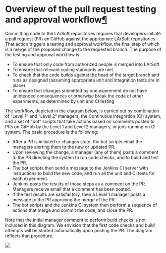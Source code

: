 Overview of the pull request testing and approval workflow[¶](#Overview-of-the-pull-request-testing-and-approval-workflow)
==========================================================================================================================

Committing code to the LArSoft repositories requires that developers initiate a pull request (PR) on GitHub against the appropriate LArSoft repositories. That action triggers a testing and approval workflow, the final step of which is a merge of the proposed change to the requested branch. The purpose of the testing and approval workflow is:

-   To ensure that only code from authorized people is merged into LArSoft
-   To ensure that relevant coding standards are met
-   To check that the code builds against the head of the target branch and runs as designed (assuming appropriate unit and integration tests are in place)
-   To ensure that changes submitted by one experiment do not have unintended consequences or otherwise break the code of other experiments, as determined by unit and CI testing

The workflow, depicted in the diagram below, is carried out by combination of “Level 1” and “Level 2” managers, the Continuous Integration (CI) system, and a set of “bot” scripts that take actions based on comments posted to PRs on GitHub by the Level 1 and Level 2 managers, or jobs running on CI system. The basic procedure is the following:

-   After a PR is initiated or changes state, the bot scripts email the managers alerting them to the new or updated PR.
-   Upon reviewing the change, a manager (any of them) posts a comment to the PR directing the system to run code checks, and to build and test the PR.
-   The bot scripts then send a message to the Jenkins CI server with instructions to build the new code, and run all the unit and CI tests for each experiment.
-   Jenkins posts the results of those steps as a comment on the PR. Managers receive email that a comment has been posted.
-   If the test results are satisfactory, then a Level 1 manager posts a message to the PR approving the merge of the PR.
-   The bot scripts and the Jenkins CI system then perform a sequence of actions that merge and commit the code, and close the PR.

Note that the initial manager comment to perform build checks is not included in this diagram. We envision that the first code checks and build attempts will be started automatically upon posting the PR. The diagram reflects that procedure.

![](/redmine/attachments/download/56466/GitHub_messaging_sequence.png)
